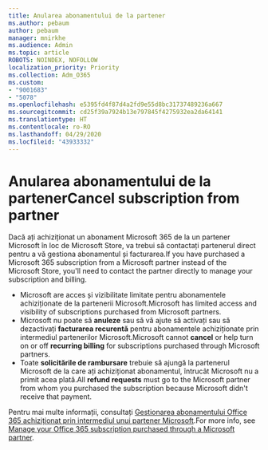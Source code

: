 ```yaml
---
title: Anularea abonamentului de la partener
ms.author: pebaum
author: pebaum
manager: mnirkhe
ms.audience: Admin
ms.topic: article
ROBOTS: NOINDEX, NOFOLLOW
localization_priority: Priority
ms.collection: Adm_O365
ms.custom:
- "9001683"
- "5078"
ms.openlocfilehash: e5395fd4f87d4a2fd9e55d8bc31737489236a667
ms.sourcegitcommit: cd25f39a7924b13e797845f4275932ea2da64141
ms.translationtype: HT
ms.contentlocale: ro-RO
ms.lasthandoff: 04/29/2020
ms.locfileid: "43933332"
---
```

# <a name="cancel-subscription-from-partner"></a><span data-ttu-id="35825-102">Anularea abonamentului de la partener</span><span class="sxs-lookup"><span data-stu-id="35825-102">Cancel subscription from partner</span></span>

<span data-ttu-id="35825-103">Dacă ați achiziționat un abonament Microsoft 365 de la un partener Microsoft în loc de Microsoft Store, va trebui să contactați partenerul direct pentru a vă gestiona abonamentul și facturarea.</span><span class="sxs-lookup"><span data-stu-id="35825-103">If you have purchased a Microsoft 365 subscription from a Microsoft partner instead of the Microsoft Store, you'll need to contact the partner directly to manage your subscription and billing.</span></span>

- <span data-ttu-id="35825-104">Microsoft are acces și vizibilitate limitate pentru abonamentele achiziționate de la partenerii Microsoft.</span><span class="sxs-lookup"><span data-stu-id="35825-104">Microsoft has limited access and visibility of subscriptions purchased from Microsoft partners.</span></span> 
- <span data-ttu-id="35825-105">Microsoft nu poate să **anuleze** sau să vă ajute să activați sau să dezactivați **facturarea recurentă** pentru abonamentele achiziționate prin intermediul partenerilor Microsoft.</span><span class="sxs-lookup"><span data-stu-id="35825-105">Microsoft cannot **cancel** or help turn on or off **recurring billing** for subscriptions purchased through Microsoft partners.</span></span> 
- <span data-ttu-id="35825-106">Toate **solicitările de rambursare** trebuie să ajungă la partenerul Microsoft de la care ați achiziționat abonamentul, întrucât Microsoft nu a primit acea plată.</span><span class="sxs-lookup"><span data-stu-id="35825-106">All **refund requests** must go to the Microsoft partner from whom you purchased the subscription because Microsoft didn't receive that payment.</span></span> 

<span data-ttu-id="35825-107">Pentru mai multe informații, consultați [Gestionarea abonamentului Office 365 achiziționat prin intermediul unui partener Microsoft](https://support.microsoft.com/help/4230739/microsoft-account-manage-office-365-subscription-from-third-party).</span><span class="sxs-lookup"><span data-stu-id="35825-107">For more info, see [Manage your Office 365 subscription purchased through a Microsoft partner](https://support.microsoft.com/help/4230739/microsoft-account-manage-office-365-subscription-from-third-party).</span></span> 
